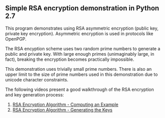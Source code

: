 ## Simple RSA encryption demonstration in Python 2.7

This program demonstrates using RSA asymmetric encryption (public key, private key encryption). Asymmetric encryption is used in protocols like OpenPGP.

The RSA encyption scheme uses two random prime numbers to generate a public and private key. With large enough primes (unimaginably large, in fact), breaking the encryption becomes practically impossible.

This demonstration uses trivially small prime numbers. There is also an upper limit to the size of prime numbers used in this demonstration due to unicode character constraints.

The following videos present a good walkthrough of the RSA encryption and key generation process:
1. [RSA Encryption Algorithm - Computing an Example](https://www.youtube.com/watch?v=4zahvcJ9glg)
2. [RSA Encryption Algorithm - Generating the Keys](https://www.youtube.com/watch?v=oOcTVTpUsPQ)
